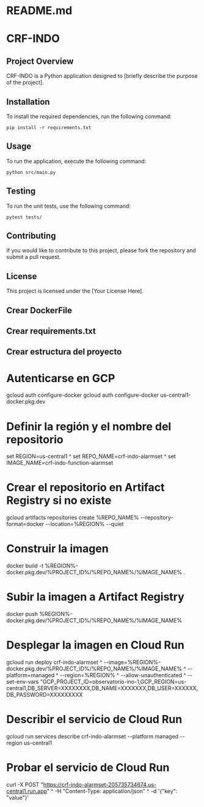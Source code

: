 # README.md

# CRF-INDO

## Project Overview
CRF-INDO is a Python application designed to [briefly describe the purpose of the project]. 

## Installation
To install the required dependencies, run the following command:

```
pip install -r requirements.txt
```

## Usage
To run the application, execute the following command:

```
python src/main.py
```

## Testing
To run the unit tests, use the following command:

```
pytest tests/
```

## Contributing
If you would like to contribute to this project, please fork the repository and submit a pull request.

## License
This project is licensed under the [Your License Here].

## Crear DockerFile
## Crear requirements.txt
## Crear estructura del proyecto

# Autenticarse en GCP
gcloud auth configure-docker
gcloud auth configure-docker us-central1-docker.pkg.dev 

# Definir la región y el nombre del repositorio
set REGION=us-central1 ^
set REPO_NAME=crf-indo-alarmset ^
set IMAGE_NAME=crf-indo-function-alarmset 

# Crear el repositorio en Artifact Registry si no existe
gcloud artifacts repositories create %REPO_NAME% --repository-format=docker --location=%REGION% --quiet

# Construir la imagen
docker build -t %REGION%-docker.pkg.dev/%PROJECT_ID%/%REPO_NAME%/%IMAGE_NAME% .

# Subir la imagen a Artifact Registry
docker push %REGION%-docker.pkg.dev/%PROJECT_ID%/%REPO_NAME%/%IMAGE_NAME%

# Desplegar la imagen en Cloud Run
gcloud run deploy crf-indo-alarmset ^
    --image=%REGION%-docker.pkg.dev/%PROJECT_ID%/%REPO_NAME%/%IMAGE_NAME% ^
    --platform=managed ^
    --region=%REGION% ^
    --allow-unauthenticated ^
    --set-env-vars "GCP_PROJECT_ID=observatorio-ino-1,GCP_REGION=us-central1,DB_SERVER=XXXXXXXX,DB_NAME=XXXXXXX,DB_USER=XXXXXX,DB_PASSWORD=XXXXXXXXX

# Describir el servicio de Cloud Run
gcloud run services describe crf-indo-alarmset --platform managed --region us-central1

# Probar el servicio de Cloud Run
curl -X POST "https://crf-indo-alarmset-205735734674.us-central1.run.app" ^
     -H "Content-Type: application/json" ^
     -d '{"key": "value"}'